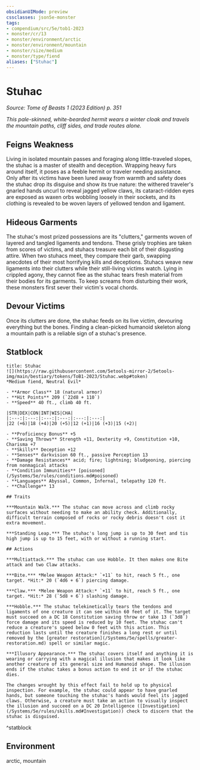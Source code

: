 ```yaml
---
obsidianUIMode: preview
cssclasses: json5e-monster
tags:
- compendium/src/5e/tob1-2023
- monster/cr/13
- monster/environment/arctic
- monster/environment/mountain
- monster/size/medium
- monster/type/fiend
aliases: ["Stuhac"]
---
```

# Stuhac
*Source: Tome of Beasts 1 (2023 Edition) p. 351*  

*This pale-skinned, white-bearded hermit wears a winter cloak and travels the mountain paths, cliff sides, and trade routes alone.*

## Feigns Weakness

Living in isolated mountain passes and foraging along little-traveled slopes, the stuhac is a master of stealth and deception. Wrapping heavy furs around itself, it poses as a feeble hermit or traveler needing assistance. Only after its victims have been lured away from warmth and safety does the stuhac drop its disguise and show its true nature: the withered traveler's gnarled hands uncurl to reveal jagged yellow claws, its cataract-ridden eyes are exposed as waxen orbs wobbling loosely in their sockets, and its clothing is revealed to be woven layers of yellowed tendon and ligament.

## Hideous Garments

The stuhac's most prized possessions are its "clutters," garments woven of layered and tangled ligaments and tendons. These grisly trophies are taken from scores of victims, and stuhacs treasure each bit of their disgusting attire. When two stuhacs meet, they compare their garb, swapping anecdotes of their most horrifying kills and deceptions. Stuhacs weave new ligaments into their clutters while their still-living victims watch. Lying in crippled agony, they cannot flee as the stuhac tears fresh material from their bodies for its garments. To keep screams from disturbing their work, these monsters first sever their victim's vocal chords.

## Devour Victims

Once its clutters are done, the stuhac feeds on its live victim, devouring everything but the bones. Finding a clean-picked humanoid skeleton along a mountain path is a reliable sign of a stuhac's presence.

## Statblock

```ad-statblock
title: Stuhac
![](https://raw.githubusercontent.com/5etools-mirror-2/5etools-img/main/bestiary/tokens/ToB1-2023/Stuhac.webp#token)
*Medium fiend, Neutral Evil*

- **Armor Class** 18 (natural armor)
- **Hit Points** 209 (`22d8 + 110`)
- **Speed** 40 ft., climb 40 ft.

|STR|DEX|CON|INT|WIS|CHA|
|:---:|:---:|:---:|:---:|:---:|:---:|
|22 (+6)|18 (+4)|20 (+5)|12 (+1)|16 (+3)|15 (+2)|

- **Proficiency Bonus** +5
- **Saving Throws** Strength +11, Dexterity +9, Constitution +10, Charisma +7
- **Skills** Deception +12
- **Senses** darkvision 60 ft., passive Perception 13
- **Damage Resistances** acid; fire; lightning; bludgeoning, piercing from nonmagical attacks
- **Condition Immunities** [poisoned](/Systems/5e/rules/conditions.md#poisoned)
- **Languages** Abyssal, Common, Infernal, telepathy 120 ft.
- **Challenge** 13

## Traits

***Mountain Walk.*** The stuhac can move across and climb rocky surfaces without needing to make an ability check. Additionally, difficult terrain composed of rocks or rocky debris doesn't cost it extra movement.

***Standing Leap.*** The stuhac's long jump is up to 30 feet and tis high jump is up to 15 feet, with or without a running start.

## Actions

***Multiattack.*** The stuhac can use Hobble. It then makes one Bite attack and two Claw attacks.

***Bite.*** *Melee Weapon Attack:* `+11` to hit, reach 5 ft., one target. *Hit:* 20 (`4d6 + 6`) piercing damage.

***Claw.*** *Melee Weapon Attack:* `+11` to hit, reach 5 ft., one target. *Hit:* 28 (`5d8 + 6`) slashing damage.

***Hobble.*** The stuhac telekinetically tears the tendons and ligaments of one creature it can see within 60 feet of it. The target must succeed on a DC 18 Constitution saving throw or take 13 (`3d8`) force damage and its speed is reduced by 10 feet. The stuhac can't reduce a creature's speed below 0 feet with this action. This reduction lasts until the creature finishes a long rest or until removed by the [greater restoration](/Systems/5e/spells/greater-restoration.md) spell or similar magic.

***Illusory Appearance.*** The stuhac covers itself and anything it is wearing or carrying with a magical illusion that makes it look like another creature of its general size and Humanoid shape. The illusion ends if the stuhac takes a bonus action to end it or if the stuhac dies.

The changes wrought by this effect fail to hold up to physical inspection. For example, the stuhac could appear to have gnarled hands, but someone touching the stuhac's hands would feel its jagged claws. Otherwise, a creature must take an action to visually inspect the illusion and succeed on a DC 20 Intelligence ([Investigation](/Systems/5e/rules/skills.md#Investigation)) check to discern that the stuhac is disguised.
```
^statblock

## Environment

arctic, mountain